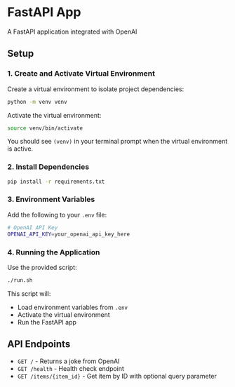 # FastAPI App

A FastAPI application integrated with OpenAI

## Setup

### 1. Create and Activate Virtual Environment

Create a virtual environment to isolate project dependencies:

```bash
python -m venv venv
```

Activate the virtual environment:

```bash
source venv/bin/activate
```

You should see `(venv)` in your terminal prompt when the virtual environment is active.

### 2. Install Dependencies

```bash
pip install -r requirements.txt
```

### 3. Environment Variables

Add the following to your `.env` file:

```bash
# OpenAI API Key
OPENAI_API_KEY=your_openai_api_key_here
```

### 4. Running the Application

Use the provided script:

```bash
./run.sh
```

This script will:
- Load environment variables from `.env`
- Activate the virtual environment
- Run the FastAPI app


## API Endpoints

- `GET /` - Returns a joke from OpenAI
- `GET /health` - Health check endpoint
- `GET /items/{item_id}` - Get item by ID with optional query parameter
